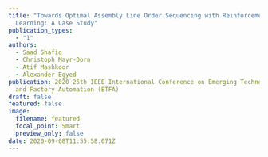 ```yaml
---
title: "Towards Optimal Assembly Line Order Sequencing with Reinforcement
  Learning: A Case Study"
publication_types:
  - "1"
authors:
  - Saad Shafiq
  - Christoph Mayr-Dorn
  - Atif Mashkoor
  - Alexander Egyed
publication: 2020 25th IEEE International Conference on Emerging Technologies
  and Factory Automation (ETFA)
draft: false
featured: false
image:
  filename: featured
  focal_point: Smart
  preview_only: false
date: 2020-09-08T11:55:58.071Z
---
```

